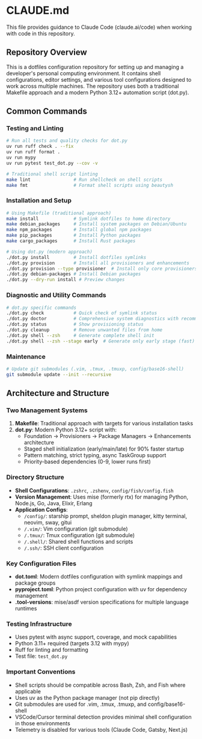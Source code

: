 # CLAUDE.md

This file provides guidance to Claude Code (claude.ai/code) when working with code in this repository.

## Repository Overview

This is a dotfiles configuration repository for setting up and managing a developer's personal computing environment. It contains shell configurations, editor settings, and various tool configurations designed to work across multiple machines. The repository uses both a traditional Makefile approach and a modern Python 3.12+ automation script (dot.py).

## Common Commands

### Testing and Linting
```bash
# Run all tests and quality checks for dot.py
uv run ruff check . --fix
uv run ruff format .
uv run mypy
uv run pytest test_dot.py --cov -v

# Traditional shell script linting
make lint                # Run shellcheck on shell scripts
make fmt                 # Format shell scripts using beautysh
```

### Installation and Setup
```bash
# Using Makefile (traditional approach)
make install             # Symlink dotfiles to home directory
make debian_packages     # Install system packages on Debian/Ubuntu
make npm_packages        # Install global npm packages
make pip_packages        # Install Python packages
make cargo_packages      # Install Rust packages

# Using dot.py (modern approach)
./dot.py install         # Install dotfiles symlinks
./dot.py provision       # Install all provisioners and enhancements
./dot.py provision --type provisioner  # Install only core provisioners
./dot.py debian-packages # Install Debian packages
./dot.py --dry-run install # Preview changes
```

### Diagnostic and Utility Commands
```bash
# dot.py specific commands
./dot.py check           # Quick check of symlink status
./dot.py doctor          # Comprehensive system diagnostics with recommendations
./dot.py status          # Show provisioning status
./dot.py cleanup         # Remove unwanted files from home
./dot.py shell --zsh     # Generate complete shell init
./dot.py shell --zsh --stage early  # Generate only early stage (fast)
```

### Maintenance
```bash
# Update git submodules (.vim, .tmux, .tmuxp, config/base16-shell)
git submodule update --init --recursive
```

## Architecture and Structure

### Two Management Systems
1. **Makefile**: Traditional approach with targets for various installation tasks
2. **dot.py**: Modern Python 3.12+ script with:
   - Foundation → Provisioners → Package Managers → Enhancements architecture
   - Staged shell initialization (early/main/late) for 90% faster startup
   - Pattern matching, strict typing, async TaskGroup support
   - Priority-based dependencies (0-9, lower runs first)

### Directory Structure
- **Shell Configurations**: `.zshrc`, `.zshenv`, `config/fish/config.fish`
- **Version Management**: Uses mise (formerly rtx) for managing Python, Node.js, Go, Java, Elixir, Erlang
- **Application Configs**: 
  - `/config/`: starship prompt, sheldon plugin manager, kitty terminal, neovim, sway, gitui
  - `/.vim/`: Vim configuration (git submodule)
  - `/.tmux/`: Tmux configuration (git submodule)  
  - `/.shell/`: Shared shell functions and scripts
  - `/.ssh/`: SSH client configuration

### Key Configuration Files
- **dot.toml**: Modern dotfiles configuration with symlink mappings and package groups
- **pyproject.toml**: Python project configuration with uv for dependency management
- **.tool-versions**: mise/asdf version specifications for multiple language runtimes

### Testing Infrastructure
- Uses pytest with async support, coverage, and mock capabilities
- Python 3.11+ required (targets 3.12 with mypy)
- Ruff for linting and formatting
- Test file: `test_dot.py`

### Important Conventions
- Shell scripts should be compatible across Bash, Zsh, and Fish where applicable
- Uses uv as the Python package manager (not pip directly)
- Git submodules are used for .vim, .tmux, .tmuxp, and config/base16-shell
- VSCode/Cursor terminal detection provides minimal shell configuration in those environments
- Telemetry is disabled for various tools (Claude Code, Gatsby, Next.js)